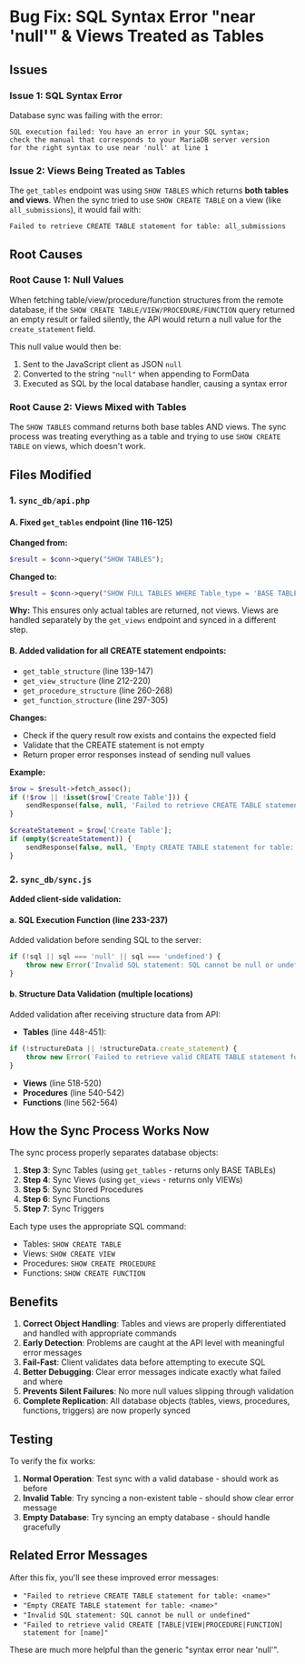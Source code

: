 # Bug Fix: SQL Syntax Error "near 'null'" & Views Treated as Tables

## Issues

### Issue 1: SQL Syntax Error
Database sync was failing with the error:
```
SQL execution failed: You have an error in your SQL syntax; 
check the manual that corresponds to your MariaDB server version 
for the right syntax to use near 'null' at line 1
```

### Issue 2: Views Being Treated as Tables
The `get_tables` endpoint was using `SHOW TABLES` which returns **both tables and views**. When the sync tried to use `SHOW CREATE TABLE` on a view (like `all_submissions`), it would fail with:
```
Failed to retrieve CREATE TABLE statement for table: all_submissions
```

## Root Causes

### Root Cause 1: Null Values
When fetching table/view/procedure/function structures from the remote database, if the `SHOW CREATE TABLE/VIEW/PROCEDURE/FUNCTION` query returned an empty result or failed silently, the API would return a null value for the `create_statement` field.

This null value would then be:
1. Sent to the JavaScript client as JSON `null`
2. Converted to the string `"null"` when appending to FormData
3. Executed as SQL by the local database handler, causing a syntax error

### Root Cause 2: Views Mixed with Tables
The `SHOW TABLES` command returns both base tables AND views. The sync process was treating everything as a table and trying to use `SHOW CREATE TABLE` on views, which doesn't work.

## Files Modified

### 1. `sync_db/api.php`

#### A. Fixed `get_tables` endpoint (line 116-125)
**Changed from:**
```php
$result = $conn->query("SHOW TABLES");
```

**Changed to:**
```php
$result = $conn->query("SHOW FULL TABLES WHERE Table_type = 'BASE TABLE'");
```

**Why:** This ensures only actual tables are returned, not views. Views are handled separately by the `get_views` endpoint and synced in a different step.

#### B. Added validation for all CREATE statement endpoints:

- `get_table_structure` (line 139-147)
- `get_view_structure` (line 212-220)
- `get_procedure_structure` (line 260-268)
- `get_function_structure` (line 297-305)

**Changes:**
- Check if the query result row exists and contains the expected field
- Validate that the CREATE statement is not empty
- Return proper error responses instead of sending null values

**Example:**
```php
$row = $result->fetch_assoc();
if (!$row || !isset($row['Create Table'])) {
    sendResponse(false, null, 'Failed to retrieve CREATE TABLE statement for table: ' . $table, 500);
}

$createStatement = $row['Create Table'];
if (empty($createStatement)) {
    sendResponse(false, null, 'Empty CREATE TABLE statement for table: ' . $table, 500);
}
```

### 2. `sync_db/sync.js`
**Added client-side validation:**

#### a. SQL Execution Function (line 233-237)
Added validation before sending SQL to the server:
```javascript
if (!sql || sql === 'null' || sql === 'undefined') {
    throw new Error('Invalid SQL statement: SQL cannot be null or undefined');
}
```

#### b. Structure Data Validation (multiple locations)
Added validation after receiving structure data from API:

- **Tables** (line 448-451):
```javascript
if (!structureData || !structureData.create_statement) {
    throw new Error(`Failed to retrieve valid CREATE TABLE statement for table: ${table}`);
}
```

- **Views** (line 518-520)
- **Procedures** (line 540-542)
- **Functions** (line 562-564)

## How the Sync Process Works Now

The sync process properly separates database objects:

1. **Step 3**: Sync Tables (using `get_tables` - returns only BASE TABLEs)
2. **Step 4**: Sync Views (using `get_views` - returns only VIEWs)
3. **Step 5**: Sync Stored Procedures
4. **Step 6**: Sync Functions
5. **Step 7**: Sync Triggers

Each type uses the appropriate SQL command:
- Tables: `SHOW CREATE TABLE`
- Views: `SHOW CREATE VIEW`
- Procedures: `SHOW CREATE PROCEDURE`
- Functions: `SHOW CREATE FUNCTION`

## Benefits
1. **Correct Object Handling**: Tables and views are properly differentiated and handled with appropriate commands
2. **Early Detection**: Problems are caught at the API level with meaningful error messages
3. **Fail-Fast**: Client validates data before attempting to execute SQL
4. **Better Debugging**: Clear error messages indicate exactly what failed and where
5. **Prevents Silent Failures**: No more null values slipping through validation
6. **Complete Replication**: All database objects (tables, views, procedures, functions, triggers) are now properly synced

## Testing
To verify the fix works:

1. **Normal Operation**: Test sync with a valid database - should work as before
2. **Invalid Table**: Try syncing a non-existent table - should show clear error message
3. **Empty Database**: Try syncing an empty database - should handle gracefully

## Related Error Messages
After this fix, you'll see these improved error messages:

- `"Failed to retrieve CREATE TABLE statement for table: <name>"`
- `"Empty CREATE TABLE statement for table: <name>"`
- `"Invalid SQL statement: SQL cannot be null or undefined"`
- `"Failed to retrieve valid CREATE [TABLE|VIEW|PROCEDURE|FUNCTION] statement for [name]"`

These are much more helpful than the generic "syntax error near 'null'".

